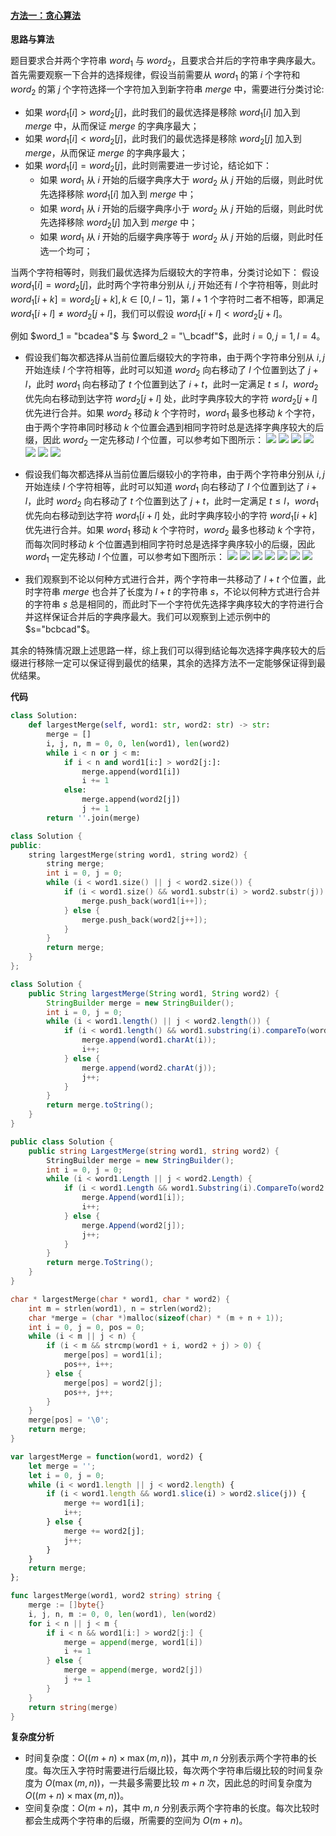 ﻿#### [方法一：贪心算法](https://leetcode.cn/problems/largest-merge-of-two-strings/solutions/2030226/gou-zao-zi-dian-xu-zui-da-de-he-bing-zi-g6az1/?orderBy=most_votes)

**思路与算法**

题目要求合并两个字符串 $word_1$ 与 $word_2$，且要求合并后的字符串字典序最大。首先需要观察一下合并的选择规律，假设当前需要从 $word_1$ 的第 $i$ 个字符和 $word_2$ 的第 $j$ 个字符选择一个字符加入到新字符串 $merge$ 中，需要进行分类讨论:
-   如果 $word_1[i] > word_2[j]$，此时我们的最优选择是移除 $word_1[i]$ 加入到 $merge$ 中，从而保证 $merge$ 的字典序最大；
-   如果 $word_1[i] < word_2[j]$，此时我们的最优选择是移除 $word_2[j]$ 加入到 $merge$，从而保证 $merge$ 的字典序最大；
-   如果 $word_1[i] = word_2[j]$，此时则需要进一步讨论，结论如下：
    -   如果 $word_1$ 从 $i$ 开始的后缀字典序大于 $word_2$ 从 $j$ 开始的后缀，则此时优先选择移除 $word_1[i]$ 加入到 $merge$ 中；
    -   如果 $word_1$ 从 $i$ 开始的后缀字典序小于 $word_2$ 从 $j$ 开始的后缀，则此时优先选择移除 $word_2[j]$ 加入到 $merge$ 中；
    -   如果 $word_1$ 从 $i$ 开始的后缀字典序等于 $word_2$ 从 $j$ 开始的后缀，则此时任选一个均可；

当两个字符相等时，则我们最优选择为后缀较大的字符串，分类讨论如下： 假设 $word_1[i] = word_2[j]$，此时两个字符串分别从 $i,j$ 开始还有 $l$ 个字符相等，则此时 $word_1[i+k] = word_2[j+k], k \in [0,l-1]$，第 $l+1$ 个字符时二者不相等，即满足 $word_1[i + l] \neq word_2[j + l]$，我们可以假设 $word_1[i + l] < word_2[j + l]$。

例如 $word_1 = "bcadea"$ 与 $word_2 = "\_bcadf"$，此时 $i = 0, j = 1, l = 4$。

-   假设我们每次都选择从当前位置后缀较大的字符串，由于两个字符串分别从 $i,j$ 开始连续 $l$ 个字符相等，此时可以知道 $word_2$ 向右移动了 $l$ 个位置到达了 $j + l$，此时 $word_1$ 向右移动了 $t$ 个位置到达了 $i + t$，此时一定满足 $t \le l$，$word_2$ 优先向右移动到达字符 $word_2[j + l]$ 处，此时字典序较大的字符 $word_2[j + l]$ 优先进行合并。如果 $word_2$ 移动 $k$ 个字符时，$word_1$ 最多也移动 $k$ 个字符，由于两个字符串同时移动 $k$ 个位置会遇到相同字符时总是选择字典序较大的后缀，因此 $word_2$ 一定先移动 $l$ 个位置，可以参考如下图所示：
![](./assets/img/Solution1754_2_01.png)
![](./assets/img/Solution1754_2_02.png)
![](./assets/img/Solution1754_2_03.png)
![](./assets/img/Solution1754_2_04.png)
![](./assets/img/Solution1754_2_05.png)
![](./assets/img/Solution1754_2_06.png)
![](./assets/img/Solution1754_2_07.png)

-   假设我们每次都选择从当前位置后缀较小的字符串，由于两个字符串分别从 $i,j$ 开始连续 $l$ 个字符相等，此时可以知道 $word_1$ 向右移动了 $l$ 个位置到达了 $i + l$，此时 $word_2$ 向右移动了 $t$ 个位置到达了 $j + t$，此时一定满足 $t \le l$，$word_1$ 优先向右移动到达字符 $word_1[i + l]$ 处，此时字典序较小的字符 $word_1[i + k]$ 优先进行合并。如果 $word_1$ 移动 $k$ 个字符时，$word_2$ 最多也移动 $k$ 个字符，而每次同时移动 $k$ 个位置遇到相同字符时总是选择字典序较小的后缀，因此 $word_1$ 一定先移动 $l$ 个位置，可以参考如下图所示：
![](./assets/img/Solution1754_2_08.png)
![](./assets/img/Solution1754_2_09.png)
![](./assets/img/Solution1754_2_10.png)
![](./assets/img/Solution1754_2_11.png)
![](./assets/img/Solution1754_2_12.png)
![](./assets/img/Solution1754_2_13.png)
![](./assets/img/Solution1754_2_14.png)

-   我们观察到不论以何种方式进行合并，两个字符串一共移动了 $l + t$ 个位置，此时字符串 $merge$ 也合并了长度为 $l + t$ 的字符串 $s$，不论以何种方式进行合并的字符串 $s$ 总是相同的，而此时下一个字符优先选择字典序较大的字符进行合并这样保证合并后的字典序最大。我们可以观察到上述示例中的 $s="bcbcad"$。

其余的特殊情况跟上述思路一样，综上我们可以得到结论每次选择字典序较大的后缀进行移除一定可以保证得到最优的结果，其余的选择方法不一定能够保证得到最优结果。

**代码**

```python
class Solution:
    def largestMerge(self, word1: str, word2: str) -> str:
        merge = []
        i, j, n, m = 0, 0, len(word1), len(word2)
        while i < n or j < m:
            if i < n and word1[i:] > word2[j:]:
                merge.append(word1[i])
                i += 1
            else:
                merge.append(word2[j])
                j += 1
        return ''.join(merge)
```

```cpp
class Solution {
public:
    string largestMerge(string word1, string word2) {
        string merge;
        int i = 0, j = 0;
        while (i < word1.size() || j < word2.size()) {
            if (i < word1.size() && word1.substr(i) > word2.substr(j)) {
                merge.push_back(word1[i++]);
            } else {
                merge.push_back(word2[j++]);
            }
        }
        return merge;
    }
};
```

```java
class Solution {
    public String largestMerge(String word1, String word2) {
        StringBuilder merge = new StringBuilder();
        int i = 0, j = 0;
        while (i < word1.length() || j < word2.length()) {
            if (i < word1.length() && word1.substring(i).compareTo(word2.substring(j)) > 0) {
                merge.append(word1.charAt(i));
                i++;
            } else {
                merge.append(word2.charAt(j));
                j++;
            }
        }
        return merge.toString();
    }
}
```

```c#
public class Solution {
    public string LargestMerge(string word1, string word2) {
        StringBuilder merge = new StringBuilder();
        int i = 0, j = 0;
        while (i < word1.Length || j < word2.Length) {
            if (i < word1.Length && word1.Substring(i).CompareTo(word2.Substring(j)) > 0) {
                merge.Append(word1[i]);
                i++;
            } else {
                merge.Append(word2[j]);
                j++;
            }
        }
        return merge.ToString();
    }
}
```

```c
char * largestMerge(char * word1, char * word2) {
    int m = strlen(word1), n = strlen(word2);
    char *merge = (char *)malloc(sizeof(char) * (m + n + 1));
    int i = 0, j = 0, pos = 0;
    while (i < m || j < n) {
        if (i < m && strcmp(word1 + i, word2 + j) > 0) {
            merge[pos] = word1[i];
            pos++, i++;
        } else {
            merge[pos] = word2[j];
            pos++, j++;
        }
    }
    merge[pos] = '\0';
    return merge;
}
```

```javascript
var largestMerge = function(word1, word2) {
    let merge = '';
    let i = 0, j = 0;
    while (i < word1.length || j < word2.length) {
        if (i < word1.length && word1.slice(i) > word2.slice(j)) {
            merge += word1[i];
            i++;
        } else {
            merge += word2[j];
            j++;
        }
    }
    return merge;
};
```

```go
func largestMerge(word1, word2 string) string {
    merge := []byte{}
    i, j, n, m := 0, 0, len(word1), len(word2)
    for i < n || j < m {
        if i < n && word1[i:] > word2[j:] {
            merge = append(merge, word1[i])
            i += 1
        } else {
            merge = append(merge, word2[j])
            j += 1
        }
    }
    return string(merge)
}
```

**复杂度分析**

-   时间复杂度：$O((m + n) \times \max(m, n))$，其中 $m,n$ 分别表示两个字符串的长度。每次压入字符时需要进行后缀比较，每次两个字符串后缀比较的时间复杂度为 $O(\max(m, n))$，一共最多需要比较 $m + n$ 次，因此总的时间复杂度为 $O((m + n) \times \max(m, n))$。
-   空间复杂度：$O(m + n)$，其中 $m,n$ 分别表示两个字符串的长度。每次比较时都会生成两个字符串的后缀，所需要的空间为 $O(m + n)$。

